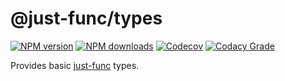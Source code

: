 # @just-func/types

[![NPM version][npm-image]][npm-url]
[![NPM downloads][downloads-image]][downloads-url]
[![Codecov][codecov-image]][codecov-url]
[![Codacy Grade][codacy-grade]][codacy-url]

Provides basic [just-func][just-func-typescript] types.

[codacy-grade]: https://app.codacy.com/project/badge/Grade/cb8acd44f2874dbf85b1755a85690097
[codacy-url]: https://www.codacy.com/gh/justland/just-func-typescript/dashboard?utm_source=github.com&amp;utm_medium=referral&amp;utm_content=justland/just-func-typescript&amp;utm_campaign=Badge_Grade
[codecov-image]: https://codecov.io/gh/justland/just-func-typescript/branch/main/graph/badge.svg
[codecov-url]: https://codecov.io/gh/justland/just-func-typescript
[downloads-image]: https://img.shields.io/npm/dm/@just-func/types.svg?style=flat
[downloads-url]: https://npmjs.org/package/@just-func/types
[just-func]: https://github.com/justland/just-func
[just-func-typescript]: https://github.com/justland/just-func-typescript/tree/main/packages/just-func
[npm-image]: https://img.shields.io/npm/v/@just-func/types.svg?style=flat
[npm-url]: https://npmjs.org/package/@just-func/types
